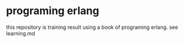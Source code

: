 # programing erlang 

this repository is training result using a book of programing erlang.
see learning.md
